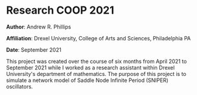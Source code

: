 # Research COOP 2021
**Author**: Andrew R. Phillips

**Affiliation**: Drexel University, College of Arts and Sciences, Philadelphia PA

**Date**: September 2021

This project was created over the course of six months from April 2021 to September 2021 while I worked as a research assistant within Drexel University's department of mathematics.
The purpose of this project is to simulate a network model of Saddle Node Infinite Period (SNIPER) oscillators. 
